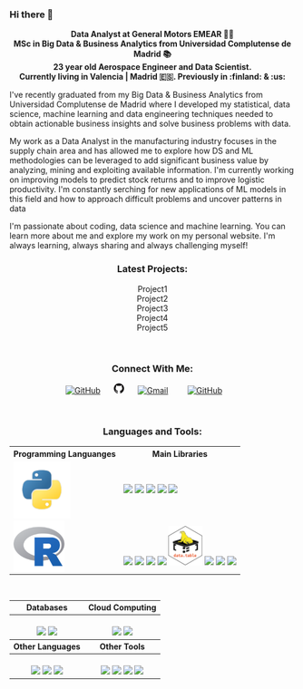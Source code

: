 ### Hi there 👋

<!--
**Marcos-Sanz-Garcia/Marcos-Sanz-Garcia** is a ✨ _special_ ✨ repository because its `README.md` (this file) appears on your GitHub profile.

Here are some ideas to get you started:

- 🔭 I’m currently working on ...
- 🌱 I’m currently learning ...
- 👯 I’m looking to collaborate on ...
- 🤔 I’m looking for help with ...
- 💬 Ask me about ...
- 📫 How to reach me: ...
- 😄 Pronouns: ...
- ⚡ Fun fact: ...
-->
<p align='center'>
  <b>Data Analyst at General Motors EMEAR 👨‍💻 </br> 
  MSc in Big Data & Business Analytics from Universidad Complutense de Madrid 📚 </br>
  23 year old Aerospace Engineer and Data Scientist. </br>
  Currently living in Valencia | Madrid 🇪🇸. Previously in :finland: & :us: </b>
</p>

I've recently graduated from my Big Data & Business Analytics from Universidad Complutense de Madrid where I developed my statistical, data science, machine learning and data engineering techniques needed to obtain actionable business insights and solve business problems with data. <br>

My work as a Data Analyst in the manufacturing industry focuses in the supply chain area and has allowed me to explore how DS and ML methodologies can be leveraged to add significant business value by analyzing, mining and exploiting available information. I'm currently working on improving models to predict stock returns and to improve logistic productivity. I'm constantly serching for new applications of ML models in this field and how to approach difficult problems and uncover patterns in data<br>

I'm passionate about coding, data science and machine learning. You can learn more about me and explore my work on my personal website. I'm always learning, always sharing and always challenging myself!

<h3 align = 'center'>Latest Projects:</h3>
<p align = 'center'>Project1</br>
Project2</br>
Project3</br>
Project4</br>
Project5</br></p>
<br>
<p align = 'center'><h3 align = 'center'>Connect With Me:</h3></p>

<p align = 'center'><a href="https://www.linkedin.com/in/" target="_blank">
<img alt="GitHub" src="https://img.flaticon.com/icons/png/512/174/174857.png?size=1200x630f&pad=10,10,10,10&ext=png&bg=FFFFFFFF" height="17"></a>
  
<a href="https://github.com/Marcos-Sanz-Garcia" target="_blank">
<img alt="GitHub" src="https://raw.githubusercontent.com/github/explore/78df643247d429f6cc873026c0622819ad797942/topics/github/github.png" height="18" hspace="20"></a>
  
<a href="mailto:msg@gmail.com" target="_blank">
<img alt="Gmail" src="https://logos-marcas.com/wp-content/uploads/2020/11/Gmail-Logo.png" height="18"></a>
  
<a href="https://marcos-sanz-garcia.github.io./" target="_blank">
<img alt="GitHub" src="https://img.icons8.com/wired/2x/domain.png" height="17" hspace="30"></a></p>
<br>

<h3 align = 'center'>Languages and Tools:</h3>

<table width="50px">
  <tr>
    <th>Programming Languanges</th>
    <th>Main Libraries</th> 
  </tr>
  <tr>
    <td><img align="center" alt="Python" width="100px" src="https://raw.githubusercontent.com/github/explore/80688e429a7d4ef2fca1e82350fe8e3517d3494d/topics/python/python.png" />
    </td>
    <td>
      <img width="100px" src ="https://cdn-images-1.medium.com/max/1024/1*-QTg-_71YF0SVshMEaKZ_g.png"/>
      <img width="100px" src ="https://upload.wikimedia.org/wikipedia/commons/thumb/3/37/Plotly-logo-01-square.png/1200px-Plotly-logo-01-square.png"/>
      <img width="100px" src ="https://upload.wikimedia.org/wikipedia/commons/thumb/e/ed/Pandas_logo.svg/1200px-Pandas_logo.svg.png"/>
      <img width="100px" src ="https://www.analyticsvidhya.com/blog/wp-content/uploads/2015/01/scikit-learn-logo.png"/>
      <img width="100px" src ="https://upload.wikimedia.org/wikipedia/commons/thumb/3/31/NumPy_logo_2020.svg/1280px-NumPy_logo_2020.svg.png"/>
    </td> 
  </tr>
  <tr>
    <td>
      <img align="center" alt="R" width="90px"src="https://raw.githubusercontent.com/github/explore/80688e429a7d4ef2fca1e82350fe8e3517d3494d/topics/r/r.png">
    </td>
    <td>
      <img width="60px" src ="https://ggplot2.tidyverse.org/logo.png"/>
      <img width="60px" src ="https://tidyverse.tidyverse.org/articles/tidyverse-logo.png"/>
      <img width="60px" src ="https://d33wubrfki0l68.cloudfront.net/071952491ec4a6a532a3f70ecfa2507af4d341f9/ff4d9/wp-content/uploads/2014/04/dplyr.png"/>
      <img width="60px" src ="https://d33wubrfki0l68.cloudfront.net/c477d7eb7fdf2c3d75637cfe19ff4a4d0a107bcf/017d0/css/images/hex/tibble.png"/>
      <img width="60px" src ="https://raw.githubusercontent.com/Rdatatable/data.table/master/.graphics/logo.png"/>
      <img width="60px" src ="https://d33wubrfki0l68.cloudfront.net/c477d7eb7fdf2c3d75637cfe19ff4a4d0a107bcf/017d0/css/images/hex/tibble.png"/>
      <img width="60px" src ="https://cran.r-project.org/web/packages/rpart/readme/man/figures/rpart.png"/>
      <img width="80px" src ="https://avatars.githubusercontent.com/u/12941794?s=200&v=4"/>
    </td> 
  </tr>
</table>
<br>
<table align="left"  width="50%">
  <tr>
    <th>Databases</th>
    <th>Cloud Computing</th>
  </tr>
  <th>
    <br>
    <img width="100px" src ="https://webassets.mongodb.com/_com_assets/cms/MongoDB_Logo_FullColorBlack_RGB-4td3yuxzjs.png"/>
    <img width="100px" src ="http://1000marcas.net/wp-content/uploads/2020/11/MySQL-logo.png"/>
    <br>
  </th>
  <th>
    <br>
    <img width="110px" src ="https://cloud.google.com/images/velostrata/cloud-lockup-logo.png"/>
    <img width="100px" src ="https://upload.wikimedia.org/wikipedia/commons/thumb/f/f3/Apache_Spark_logo.svg/1200px-Apache_Spark_logo.svg.png"/>
    <br>
  </th>
   <tr>
    <th>Other Languages</th>
    <th>Other Tools</th>
  </tr>
  <th>
    <br>
    <img width="100px" src ="https://seeklogo.com/images/J/java-logo-41D4155FC3-seeklogo.com.png"/>
    <img width="100px" src ="https://upload.wikimedia.org/wikipedia/commons/8/85/Scala_logo.png"/>
    <img width="60px" src ="https://freeiconshop.com/wp-content/uploads/edd/html-solid.png"/>
    <br>
  </th>
  <th>
    <br>
    <img width="100px" src ="https://logos-marcas.com/wp-content/uploads/2020/11/GitHub-Logo.png"/>
    <img width="100px" src ="https://www.disid.com/wp-content/uploads/tableau-logo.png"/>
    <img width="60px" src ="https://upload.wikimedia.org/wikipedia/commons/thumb/3/38/Jupyter_logo.svg/1200px-Jupyter_logo.svg.png"/>
    <img width="60px" src ="https://upload.wikimedia.org/wikipedia/commons/thumb/1/1d/PyCharm_Icon.svg/1200px-PyCharm_Icon.svg.png"/>
    <br>
  </th>  
</table>


